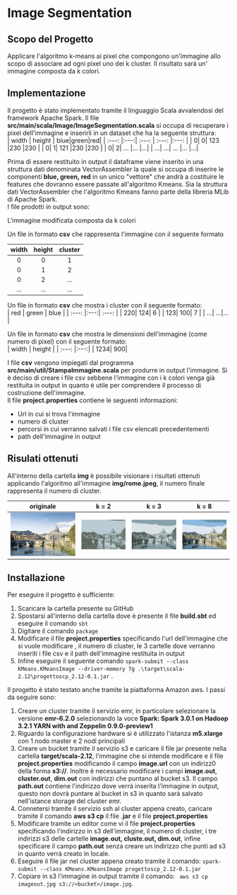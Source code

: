 # Image Segmentation
## Scopo del Progetto
Applicare l'algoritmo k-means ai pixel che compongono un'immagine allo scopo di associare ad ogni pixel uno dei k cluster. Il risultato sarà un' immagine composta da k colori. 
## Implementazione
Il progetto è stato implementato tramite il linguaggio Scala avvalendosi del framework Apache Spark. Il file **src/main/scala/Image/ImageSegmentation.scala** si occupa di recuperare i pixel dell'immagine e inserirli in un dataset che ha la seguente struttura:  
| width | height | blue|green|red|
| :---: |:---:| :---: | :---: |:---: |
| 0| 0| 123 |230 |230 |
| 0| 1| 121 |230 |230 |
| 0| 2| ... |... |...|
| ...| ...| ... |... |...|  
  
Prima di essere restituito in output il dataframe viene inserito in una struttura dati denominata VectorAssembler la quale si occupa di inserire le componenti **blue, green, red** in un unico "vettore" che andrà a costituire le features che dovranno essere passate all'algoritmo Kmeans. Sia la struttura dati VectorAssembler che l'algoritmo Kmeans fanno parte della libreria MLib di Apache Spark.  
I file prodotti in output sono:

L'immagine modificata composta da k colori  

Un file in formato **csv** che rappresenta l'immagine con il seguente formato  

| width | height | cluster |
| :---: |:---:| :---: | 
| 0| 0| 1 |
| 0| 1| 2 |
| 0| 2| ...|
| ...| ...|... |  

Un file in formato **csv** che mostra i cluster con il seguente formato:   
| red | green | blue |
| :---: |:---:| :---: | 
| 220| 124| 6 |
| 123| 100| 7 |
| ...| ...|... |  

Un file in formato **csv**  che mostra le dimensioni dell'immagine (come numero di pixel) con il seguente formato:  
| width | height |
| :---: |:---:| 
| 1234| 900|

I file **csv** vengono impiegati dal programma **src/main/util/StampaImmagine.scala** per produrre in output l'immagine. Si è deciso di creare i file csv sebbene l'immagine con i k colori venga già restituita in output in quanto è utile per comprendere il processo di costruzione dell'immagine.  
Il file **project.properties** contiene le seguenti informazioni:  
- Url in cui si trova l'immagine
- numero di cluster
- percorsi in cui verranno salvati i file csv elencati precedentementi
- path dell'immagine in output


## Risulati ottenuti
All'interno della cartella **img** è possibile visionare i risultati ottenuti applicando l'algoritmo all'immagine **img/rome.jpeg**, il numero finale rappresenta il numero di cluster.

|originale|k = 2            |  k = 3 | k = 8|
:---:|:-------------------------:|:------: | :---:|
|![](img/rome.jpeg) |![](img/rome2.jpg)  |  ![](img/rome3.jpg)|![](img/rome8.jpg)|

## Installazione 
Per eseguire il progetto è sufficiente:  
1. Scaricare la cartella presente su GitHub
2. Spostarsi all'interno della cartella dove è presente il file **build.sbt** ed eseguire il comando `sbt`
3. Digitare il comando `package`
4. Modificare il file **project.properties** specificando l'url dell'immagine che si vuole modificare , il numero di cluster, le 3 cartelle dove verranno inseriti i file csv e il path dell'immagine restituita in output
5. Infine eseguire il seguente comando `spark-submit --class KMeans.KMeansImage --driver-memory 7g .\target\scala-2.12\progettoscp_2.12-0.1.jar` .  
<!-- -->
Il progetto è stato testato anche tramite la piattaforma Amazon aws. I passi da seguire sono:  
1. Creare un cluster tramite il servizio emr, in particolare selezionare la versione **emr-6.2.0** selezionando la voce **Spark: Spark 3.0.1 on Hadoop 3.2.1 YARN with and Zeppelin 0.9.0-preview1**
2. Riguardo la configurazione hardware si è utilizzato l'istanza **m5.xlarge** con 1 nodo master e 2 nodi principali
3. Creare un bucket tramite il servizio s3 e caricare il file jar presente nella cartella **target/scala-2.12**, l'immagine che si intende modificare e il file **project.properties** modificando il campo **image.url** con un indirizz0 della forma **s3://<pathImmagine>**. Inoltre è necessario modificare i campi **image.out**, **cluster.out**, **dim.out** con indirizzi che puntano al bucket s3. Il campo **path.out** contiene l'indirizzo dove verrà inserita l'immagine in output, questo non dovrà puntare al bucket in s3 in quanto sarà salvato nell'istance storage del cluster emr.
4. Connetersi tramite il servizio ssh al cluster appena creato, caricare tramite il comando **aws s3 cp** il file **.jar** e il file **project.properties**
5. Modificare tramite un editor come vi il file **project.properties** specificando l'indirizzo in s3 dell'immagine, il numero di cluster, i tre indirizzi s3 delle cartelle **image.out, cluste.out, dim.out**, infine specificare il campo **path.out** senza creare un indirizzo che punti ad s3 in quanto verrà creato in locale.
6. Eseguire il file jar nel cluster appena creato tramite il comando: `spark-submit --class KMeans.KMeansImage progettoscp_2.12-0.1.jar`
7. Copiare in s3 l'immagine in output tramite il comando: ` aws s3 cp imageout.jpg s3://<bucket>/image.jpg`.




